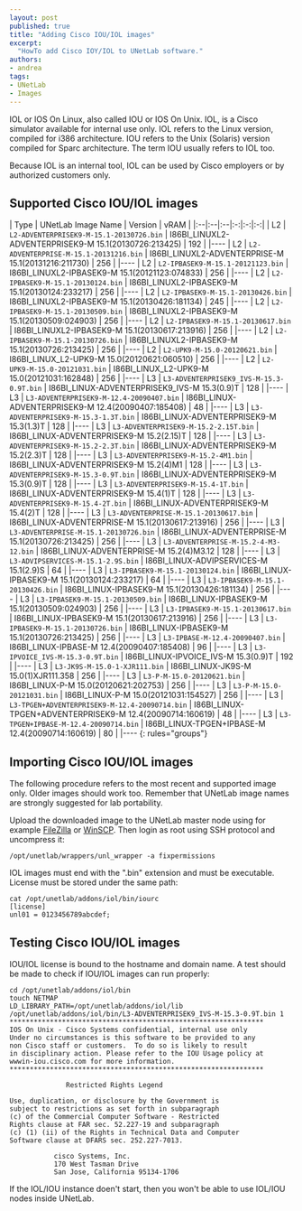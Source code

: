```yaml
---
layout: post
published: true
title: "Adding Cisco IOU/IOL images"
excerpt:
  "HowTo add Cisco IOY/IOL to UNetLab software."
authors:
- andrea
tags:
- UNetLab
- Images
---
```

IOL or IOS On Linux, also called IOU or IOS On Unix. IOL, is a Cisco simulator available for internal use only. IOL refers to the Linux version, compiled for i386 architecture. IOU refers to the Unix (Solaris) version compiled for Sparc architecture. The term IOU usually refers to IOL too.

Because IOL is an internal tool, IOL can be used by Cisco employers or by authorized customers only.

## Supported Cisco IOU/IOL images

| Type | UNetLab Image Name | Version | vRAM |
|:--|:--|:--|:-:|:-:|:-:|
| L2 | `L2-ADVENTERPRISEK9-M-15.1-20130726.bin` | I86BI_LINUXL2-ADVENTERPRISEK9-M 15.1(20130726:213425) | 192 |
|----
| L2 | `L2-ADVENTERPRISE-M-15.1-20131216.bin` | I86BI_LINUXL2-ADVENTERPRISE-M 15.1(20131216:211730) | 256 |
|----
| L2 | `L2-IPBASEK9-M-15.1-20121123.bin` | I86BI_LINUXL2-IPBASEK9-M 15.1(20121123:074833) | 256 |
|----
| L2 | `L2-IPBASEK9-M-15.1-20130124.bin` | I86BI_LINUXL2-IPBASEK9-M 15.1(20130124:233217) | 256 |
|----
| L2 | `L2-IPBASEK9-M-15.1-20130426.bin` | I86BI_LINUXL2-IPBASEK9-M 15.1(20130426:181134) | 245 |
|----
| L2 | `L2-IPBASEK9-M-15.1-20130509.bin` | I86BI_LINUXL2-IPBASEK9-M 15.1(20130509:024903) | 256 |
|----
| L2 | `L2-IPBASEK9-M-15.1-20130617.bin` | I86BI_LINUXL2-IPBASEK9-M 15.1(20130617:213916) | 256 |
|----
| L2 | `L2-IPBASEK9-M-15.1-20130726.bin` | I86BI_LINUXL2-IPBASEK9-M 15.1(20130726:213425) | 256 |
|----
| L2 | `L2-UPK9-M-15.0-20120621.bin` | I86BI_LINUX_L2-UPK9-M 15.0(20120621:060510) | 256 |
|----
| L2 | `L2-UPK9-M-15.0-20121031.bin` | I86BI_LINUX_L2-UPK9-M 15.0(20121031:162848) | 256 |
|----
| L3 | `L3-ADVENTERPRISEK9_IVS-M-15.3-0.9T.bin` | I86BI_LINUX-ADVENTERPRISEK9_IVS-M 15.3(0.9)T | 128 |
|----
| L3 | `L3-ADVENTERPRISEK9-M-12.4-20090407.bin` | I86BI_LINUX-ADVENTERPRISEK9-M 12.4(20090407:185408) | 48 |
|----
| L3 | `L3-ADVENTERPRISEK9-M-15.3-1.3T.bin` | I86BI_LINUX-ADVENTERPRISEK9-M 15.3(1.3)T | 128 |
|----
| L3 | `L3-ADVENTERPRISEK9-M-15.2-2.15T.bin` | I86BI_LINUX-ADVENTERPRISEK9-M 15.2(2.15)T | 128 |
|----
| L3 | `L3-ADVENTERPRISEK9-M-15.2-2.3T.bin` | I86BI_LINUX-ADVENTERPRISEK9-M 15.2(2.3)T | 128 |
|----
| L3 | `L3-ADVENTERPRISEK9-M-15.2-4M1.bin` | I86BI_LINUX-ADVENTERPRISEK9-M 15.2(4)M1 | 128 |
|----
| L3 | `L3-ADVENTERPRISEK9-M-15.3-0.9T.bin` | I86BI_LINUX-ADVENTERPRISEK9-M 15.3(0.9)T | 128 |
|----
| L3 | `L3-ADVENTERPRISEK9-M-15.4-1T.bin` | I86BI_LINUX-ADVENTERPRISEK9-M 15.4(1)T | 128 |
|----
| L3 | `L3-ADVENTERPRISEK9-M-15.4-2T.bin` | I86BI_LINUX-ADVENTERPRISEK9-M 15.4(2)T | 128 |
|----
| L3 | `L3-ADVENTERPRISE-M-15.1-20130617.bin` | I86BI_LINUX-ADVENTERPRISE-M 15.1(20130617:213916) | 256 |
|----
| L3 | `L3-ADVENTERPRISE-M-15.1-20130726.bin` | I86BI_LINUX-ADVENTERPRISE-M 15.1(20130726:213425) | 256 |
|----
| L3 | `L3-ADVENTERPRISE-M-15.2-4-M3-12.bin` | I86BI_LINUX-ADVENTERPRISE-M 15.2(4)M3.12 | 128 |
|----
| L3 | `L3-ADVIPSERVICES-M-15.1-2.9S.bin` | I86BI_LINUX-ADVIPSERVICES-M 15.1(2.9)S | 64 |
|----
| L3 | `L3-IPBASEK9-M-15.1-20130124.bin` | I86BI_LINUX-IPBASEK9-M 15.1(20130124:233217) | 64 |
|----
| L3 | `L3-IPBASEK9-M-15.1-20130426.bin` | I86BI_LINUX-IPBASEK9-M 15.1(20130426:181134) | 256 |
|----
| L3 | `L3-IPBASEK9-M-15.1-20130509.bin` | I86BI_LINUX-IPBASEK9-M 15.1(20130509:024903) | 256 |
|----
| L3 | `L3-IPBASEK9-M-15.1-20130617.bin` | I86BI_LINUX-IPBASEK9-M 15.1(20130617:213916) | 256 |
|----
| L3 | `L3-IPBASEK9-M-15.1-20130726.bin` | I86BI_LINUX-IPBASEK9-M 15.1(20130726:213425) | 256 |
|----
| L3 | `L3-IPBASE-M-12.4-20090407.bin` | I86BI_LINUX-IPBASE-M 12.4(20090407:185408) | 96 |
|----
| L3 | `L3-IPVOICE_IVS-M-15.3-0.9T.bin` | I86BI_LINUX-IPVOICE_IVS-M 15.3(0.9)T | 192 |
|----
| L3 | `L3-JK9S-M-15.0-1-XJR111.bin` | I86BI_LINUX-JK9S-M 15.0(1)XJR111.358 | 256 |
|----
| L3 | `L3-P-M-15.0-20120621.bin` | I86BI_LINUX-P-M 15.0(20120621:202753) | 256 |
|----
| L3 | `L3-P-M-15.0-20121031.bin` | I86BI_LINUX-P-M 15.0(20121031:154527) | 256 |
|----
| L3 | `L3-TPGEN+ADVENTERPRISEK9-M-12.4-20090714.bin` | I86BI_LINUX-TPGEN+ADVENTERPRISEK9-M 12.4(20090714:160619) | 48 |
|----
| L3 | `L3-TPGEN+IPBASE-M-12.4-20090714.bin` | I86BI_LINUX-TPGEN+IPBASE-M 12.4(20090714:160619) | 80 |
|----
{: rules="groups"}

## Importing Cisco IOU/IOL images

The following procedure refers to the most recent and supported image only. Older images should work too. Remember that UNetLab image names are strongly suggested for lab portability.

Upload the downloaded image to the UNetLab master node using for example [FileZilla](https://filezilla-project.org/ "FileZilla") or [WinSCP](http://winscp.net/ "WinSCP"). Then login as root using SSH protocol and uncompress it:

~~~
/opt/unetlab/wrappers/unl_wrapper -a fixpermissions
~~~

IOL images must end with the ".bin" extension and must be executable. License must be stored under the same path:

~~~
cat /opt/unetlab/addons/iol/bin/iourc
[license]
unl01 = 0123456789abcdef;
~~~

## Testing Cisco IOU/IOL images

IOU/IOL license is bound to the hostname and domain name. A test should be made to check if IOU/IOL images can run properly:

~~~
cd /opt/unetlab/addons/iol/bin
touch NETMAP
LD_LIBRARY_PATH=/opt/unetlab/addons/iol/lib /opt/unetlab/addons/iol/bin/L3-ADVENTERPRISEK9_IVS-M-15.3-0.9T.bin 1
***************************************************************
IOS On Unix - Cisco Systems confidential, internal use only
Under no circumstances is this software to be provided to any
non Cisco staff or customers.  To do so is likely to result
in disciplinary action. Please refer to the IOU Usage policy at
wwwin-iou.cisco.com for more information.
***************************************************************

              Restricted Rights Legend

Use, duplication, or disclosure by the Government is
subject to restrictions as set forth in subparagraph
(c) of the Commercial Computer Software - Restricted
Rights clause at FAR sec. 52.227-19 and subparagraph
(c) (1) (ii) of the Rights in Technical Data and Computer
Software clause at DFARS sec. 252.227-7013.

           cisco Systems, Inc.
           170 West Tasman Drive
           San Jose, California 95134-1706
~~~

If the IOL/IOU instance doen't start, then you won't be able to use IOL/IOU nodes inside UNetLab.
